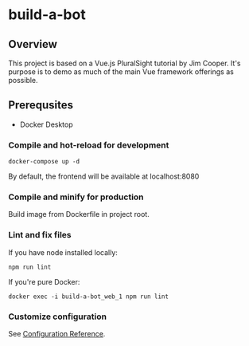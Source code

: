 # build-a-bot

## Overview
This project is based on a Vue.js PluralSight tutorial by Jim Cooper. It's purpose is to demo as much of the main Vue framework offerings as possible.

## Prerequsites
* Docker Desktop

### Compile and hot-reload for development
```
docker-compose up -d
```
By default, the frontend will be available at localhost:8080

### Compile and minify for production
Build image from Dockerfile in project root.

### Lint and fix files
If you have node installed locally:
```
npm run lint
```
If you're pure Docker:
```
docker exec -i build-a-bot_web_1 npm run lint
```

### Customize configuration
See [Configuration Reference](https://cli.vuejs.org/config/).
